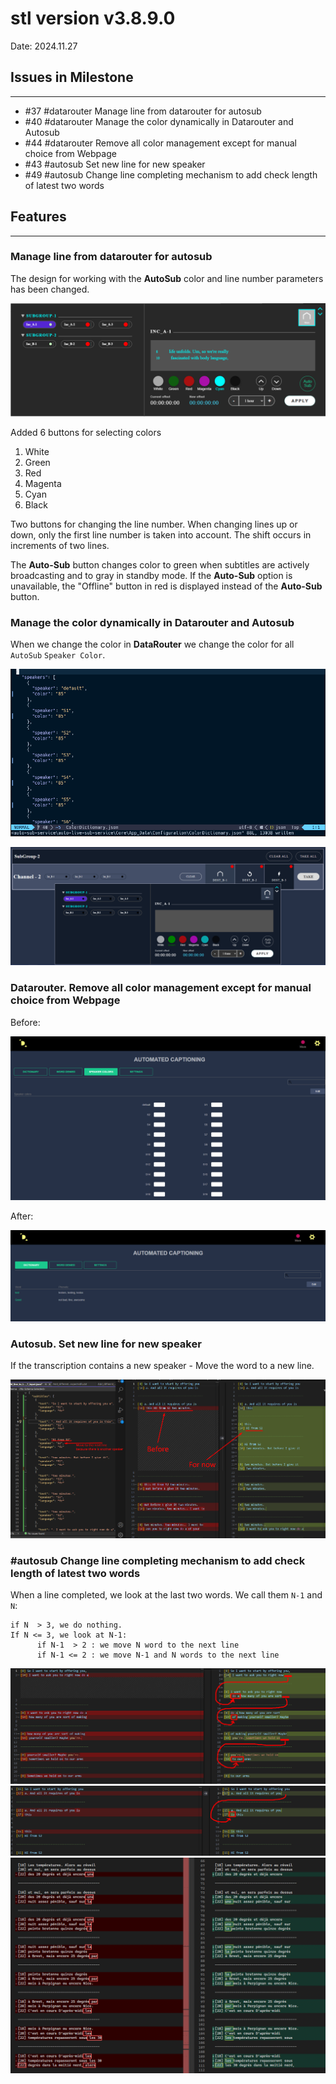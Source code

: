 # stl version v3.8.9.0
Date: 2024.11.27

## Issues in Milestone

---

- #37 #datarouter Manage line from datarouter for autosub
- #40 #datarouter Manage the color dynamically in Datarouter and Autosub
- #44 #datarouter Remove all color management except for manual choice from Webpage
- #43 #autosub Set new line for new speaker
- #49 #autosub Change line completing mechanism to add check length of latest two words

## Features

---

### Manage line from datarouter for autosub

The design for working with the **AutoSub** color and line number parameters has been changed.

![](../attachments/Screenshot_5476.png)

Added 6 buttons for selecting colors

1. White
2. Green
3. Red
4. Magenta
5. Cyan
6. Black

Two buttons for changing the line number. When changing lines up or down, only the first line number is taken into account. The shift occurs in increments of two lines.

The **Auto-Sub** button changes color to green when subtitles are actively broadcasting and to gray in standby mode. If the **Auto-Sub** option is unavailable, the "Offline" button in red is displayed instead of the **Auto-Sub** button.

### Manage the color dynamically in Datarouter and Autosub

When we change the color in **DataRouter** we change the color for all `AutoSub` `Speaker Color`.

![scr](../attachments/Screenshot_5614.png)

![scr](../attachments/Screenshot_5615.png)


### Datarouter. Remove all color management except for manual choice from Webpage

Before:

![scr](../attachments/Screenshot_5616.png)

After:

![scr](../attachments/Screenshot_5617.png)


### Autosub. Set new line for new speaker

If the transcription contains a new speaker - Move the word to a new line.

![scr](../attachments/Screenshot_5618.png)


### #autosub Change line completing mechanism to add check length of latest two words

When a line completed, we look at the last two words.
We call them `N-1` and `N`:

```
if N  > 3, we do nothing.
If N <= 3, we look at N-1:
      if N-1  > 2 : we move N word to the next line
      if N-1 <= 2 : we move N-1 and N words to the next line
```

![scr](../attachments/Screenshot_5621.png)
![scr](../attachments/Screenshot_5622.png)
![scr](../attachments/Screenshot_5623.png)



